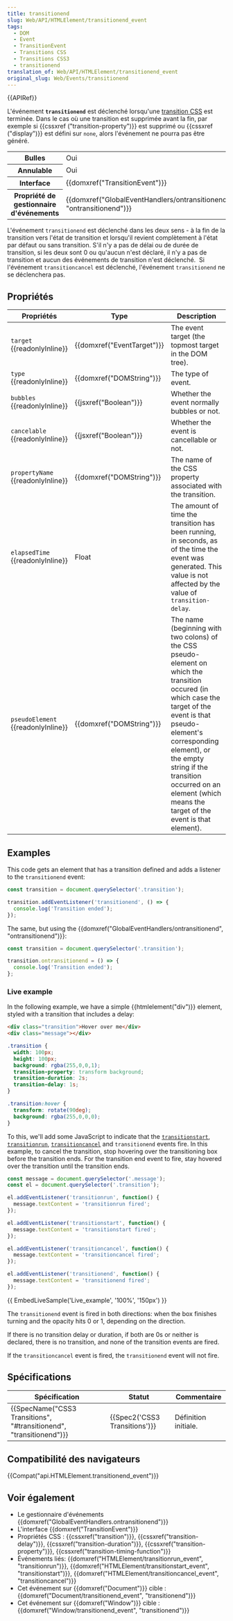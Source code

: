 ```yaml
---
title: transitionend
slug: Web/API/HTMLElement/transitionend_event
tags:
  - DOM
  - Event
  - TransitionEvent
  - Transitions CSS
  - Transitions CSS3
  - transitionend
translation_of: Web/API/HTMLElement/transitionend_event
original_slug: Web/Events/transitionend
---
```

{{APIRef}}

L'événement **`transitionend`** est déclenché lorsqu'une [transition CSS](/en-US/docs/CSS/Using_CSS_transitions) est terminée. Dans le cas où une transition est supprimée avant la fin, par exemple si {{cssxref ("transition-property")}} est supprimé ou {{cssxref ("display")}} est défini sur `none`, alors l'événement ne pourra pas être généré.

<table class="properties">
  <tbody>
    <tr>
      <th scope="row">Bulles</th>
      <td>Oui</td>
    </tr>
    <tr>
      <th scope="row">Annulable</th>
      <td>Oui</td>
    </tr>
    <tr>
      <th scope="row">Interface</th>
      <td>{{domxref("TransitionEvent")}}</td>
    </tr>
    <tr>
      <th scope="row">Propriété de gestionnaire d'événements</th>
      <td>
        {{domxref("GlobalEventHandlers/ontransitionend", "ontransitionend")}}
      </td>
    </tr>
  </tbody>
</table>

L'événement `transitionend` est déclenché dans les deux sens - à la fin de la transition vers l'état de transition et lorsqu'il revient complètement à l'état par défaut ou sans transition. S'il n'y a pas de délai ou de durée de transition, si les deux sont 0 ou qu'aucun n'est déclaré, il n'y a pas de transition et aucun des événements de transition n'est déclenché.  Si l'événement `transitioncancel` est déclenché, l'événement `transitionend` ne se déclenchera pas.

## Propriétés

| Propriétés                               | Type                                 | Description                                                                                                                                                                                                                                                                                                |
| ---------------------------------------- | ------------------------------------ | ---------------------------------------------------------------------------------------------------------------------------------------------------------------------------------------------------------------------------------------------------------------------------------------------------------- |
| `target` {{readonlyInline}}        | {{domxref("EventTarget")}} | The event target (the topmost target in the DOM tree).                                                                                                                                                                                                                                                     |
| `type` {{readonlyInline}}          | {{domxref("DOMString")}}     | The type of event.                                                                                                                                                                                                                                                                                         |
| `bubbles` {{readonlyInline}}       | {{jsxref("Boolean")}}         | Whether the event normally bubbles or not.                                                                                                                                                                                                                                                                 |
| `cancelable` {{readonlyInline}}    | {{jsxref("Boolean")}}         | Whether the event is cancellable or not.                                                                                                                                                                                                                                                                   |
| `propertyName` {{readonlyInline}}  | {{domxref("DOMString")}}     | The name of the CSS property associated with the transition.                                                                                                                                                                                                                                               |
| `elapsedTime` {{readonlyInline}}   | Float                                | The amount of time the transition has been running, in seconds, as of the time the event was generated. This value is not affected by the value of `transition-delay`.                                                                                                                                     |
| `pseudoElement` {{readonlyInline}} | {{domxref("DOMString")}}     | The name (beginning with two colons) of the CSS pseudo-element on which the transition occured (in which case the target of the event is that pseudo-element's corresponding element), or the empty string if the transition occurred on an element (which means the target of the event is that element). |

## Examples

This code gets an element that has a transition defined and adds a listener to the `transitionend` event:

```js
const transition = document.querySelector('.transition');

transition.addEventListener('transitionend', () => {
  console.log('Transition ended');
});
```

The same, but using the {{domxref("GlobalEventHandlers/ontransitionend", "ontransitionend")}}:

```js
const transition = document.querySelector('.transition');

transition.ontransitionend = () => {
  console.log('Transition ended');
};
```

### Live example

In the following example, we have a simple {{htmlelement("div")}} element, styled with a transition that includes a delay:

```html
<div class="transition">Hover over me</div>
<div class="message"></div>
```

```css
.transition {
  width: 100px;
  height: 100px;
  background: rgba(255,0,0,1);
  transition-property: transform background;
  transition-duration: 2s;
  transition-delay: 1s;
}

.transition:hover {
  transform: rotate(90deg);
  background: rgba(255,0,0,0);
}
```

To this, we'll add some JavaScript to indicate that the [`transitionstart`](/en-US/docs/Web/API/HTMLElement/transitionstart_event), [`transitionrun`](/en-US/docs/Web/API/HTMLElement/transitionrun_event), [`transitioncancel`](/en-US/docs/Web/API/Window/transitioncancel_event) and `transitionend` events fire. In this example, to cancel the transition, stop hovering over the transitioning box before the transition ends. For the transition end event to fire, stay hovered over the transition until the transition ends.

```js
const message = document.querySelector('.message');
const el = document.querySelector('.transition');

el.addEventListener('transitionrun', function() {
  message.textContent = 'transitionrun fired';
});

el.addEventListener('transitionstart', function() {
  message.textContent = 'transitionstart fired';
});

el.addEventListener('transitioncancel', function() {
  message.textContent = 'transitioncancel fired';
});

el.addEventListener('transitionend', function() {
  message.textContent = 'transitionend fired';
});
```

{{ EmbedLiveSample('Live_example', '100%', '150px') }}

The `transitionend` event is fired in both directions: when the box finishes turning and the opacity hits 0 or 1, depending on the direction.

If there is no transition delay or duration, if both are 0s or neither is declared, there is no transition, and none of the transition events are fired.

If the `transitioncancel` event is fired, the `transitionend` event will not fire.

## Spécifications

| Spécification                                                                            | Statut                                   | Commentaire          |
| ---------------------------------------------------------------------------------------- | ---------------------------------------- | -------------------- |
| {{SpecName("CSS3 Transitions", "#transitionend", "transitionend")}} | {{Spec2('CSS3 Transitions')}} | Définition initiale. |

## Compatibilité des navigateurs

{{Compat("api.HTMLElement.transitionend_event")}}

## Voir également

- Le gestionnaire d'événements {{domxref("GlobalEventHandlers.ontransitionend")}}
- L'interface {{domxref("TransitionEvent")}}
- Propriétés CSS : {{cssxref("transition")}}, {{cssxref("transition-delay")}}, {{cssxref("transition-duration")}}, {{cssxref("transition-property")}}, {{cssxref("transition-timing-function")}}
- Événements liés: {{domxref("HTMLElement/transitionrun_event", "transitionrun")}}, {{domxref("HTMLElement/transitionstart_event", "transitionstart")}}, {{domxref("HTMLElement/transitioncancel_event", "transitioncancel")}}
- Cet événement sur {{domxref("Document")}} cible : {{domxref("Document/transitionend_event", "transitionend")}}
- Cet événement sur {{domxref("Window")}} cible : {{domxref("Window/transitionend_event", "transitionend")}}

